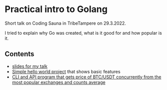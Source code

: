 # Practical intro to Golang

Short talk on Coding Sauna in TribeTampere on 29.3.2022.

I tried to explain why Go was created, what is it good for and how popular is it.

## Contents

- [slides for my talk](practical_intro_to_go.pdf)
- [Simple hello world project](hello) that shows basic features
- [CLI and API program that gets price of BTC/USDT concurrently from the most popular exchanges and counts average](tickers)

